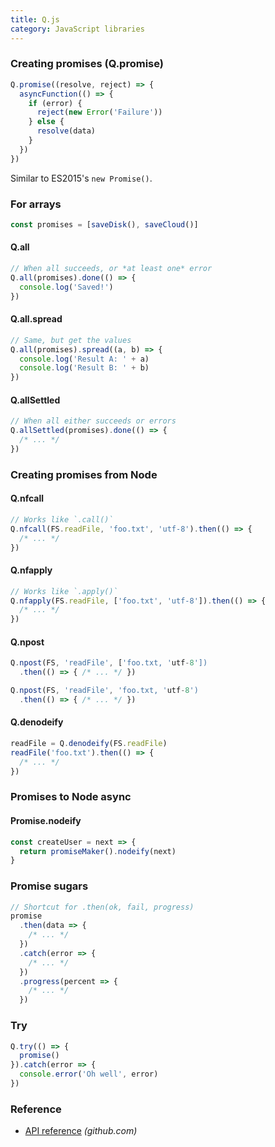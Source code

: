 ```yaml
---
title: Q.js
category: JavaScript libraries
---
```


### Creating promises (Q.promise)

```js
Q.promise((resolve, reject) => {
  asyncFunction(() => {
    if (error) {
      reject(new Error('Failure'))
    } else {
      resolve(data)
    }
  })
})
```

Similar to ES2015's `new Promise()`.

### For arrays

```js
const promises = [saveDisk(), saveCloud()]
```

#### Q.all

```js
// When all succeeds, or *at least one* error
Q.all(promises).done(() => {
  console.log('Saved!')
})
```

#### Q.all.spread

```js
// Same, but get the values
Q.all(promises).spread((a, b) => {
  console.log('Result A: ' + a)
  console.log('Result B: ' + b)
})
```

#### Q.allSettled

```js
// When all either succeeds or errors
Q.allSettled(promises).done(() => {
  /* ... */
})
```

### Creating promises from Node

#### Q.nfcall

```js
// Works like `.call()`
Q.nfcall(FS.readFile, 'foo.txt', 'utf-8').then(() => {
  /* ... */
})
```

#### Q.nfapply

```js
// Works like `.apply()`
Q.nfapply(FS.readFile, ['foo.txt', 'utf-8']).then(() => {
  /* ... */
})
```

#### Q.npost

```js
Q.npost(FS, 'readFile', ['foo.txt, 'utf-8'])
  .then(() => { /* ... */ })
```

```js
Q.npost(FS, 'readFile', 'foo.txt, 'utf-8')
  .then(() => { /* ... */ })
```

#### Q.denodeify

```js
readFile = Q.denodeify(FS.readFile)
readFile('foo.txt').then(() => {
  /* ... */
})
```

### Promises to Node async

#### Promise.nodeify

```js
const createUser = next => {
  return promiseMaker().nodeify(next)
}
```

### Promise sugars

```js
// Shortcut for .then(ok, fail, progress)
promise
  .then(data => {
    /* ... */
  })
  .catch(error => {
    /* ... */
  })
  .progress(percent => {
    /* ... */
  })
```

### Try

```js
Q.try(() => {
  promise()
}).catch(error => {
  console.error('Oh well', error)
})
```

### Reference

* [API reference](https://github.com/kriskowal/q/wiki/API-Reference) _(github.com)_
